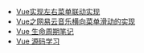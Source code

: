 <!--
 * @Author: Rainy
 * @Github: https://github.com/Rain120
 * @Date: 2019-01-20 16:34:19
 * @LastEditTime: 2019-07-04 21:43:03
    -->
* [Vue实现左右菜单联动实现](notes/vue/cascade-menu/cascade-menu.md)
* [Vue之网易云音乐横向菜单滑动的实现](notes/vue/slide-menu/slide-menu.md)
* [Vue 生命周期笔记](notes/vue/vue-lifecycle/vue-lifecycle.md)
* [Vue 源码学习](notes/vue/code-review/code-review.md)

